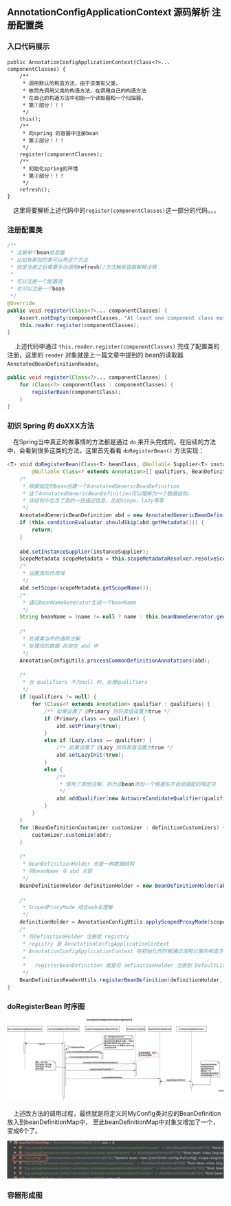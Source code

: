 ## AnnotationConfigApplicationContext 源码解析 注册配置类
### 入口代码展示
```
public AnnotationConfigApplicationContext(Class<?>... componentClasses) {
    /**
     * 调用默认的构造方法，由于该类有父类，
     * 故而先调用父类的构造方法，在调用自己的构造方法
     * 在自己的构造方法中初始一个读取器和一个扫描器，
     * 第①部分！！！
     */
    this();
    /**
     * 向spring 的容器中注册bean
     * 第②部分！！！
     */
    register(componentClasses);
    /**
     * 初始化spring的环境
     * 第③部分！！！
     */
    refresh();
}
```
&ensp;&ensp;这里将要解析上述代码中的`register(componentClasses)`这一部分的代码。。。
### 注册配置类

```java
/**
 * 注册单个bean给容器
 * 比如有新加的类可以用这个方法
 * 但是注册之后需要手动调用refresh()方法触发容器解释注释
 *
 * 可以注册一个配置类
 * 也可以注册一个bean
 */
@Override
public void register(Class<?>... componentClasses) {
    Assert.notEmpty(componentClasses, "At least one component class must be specified");
    this.reader.register(componentClasses);
}
```
&ensp;&ensp; 上述代码中通过 `this.reader.register(componentClasses)` 完成了配置类的注册，这里的 `reader` 对象就是上一篇文章中提到的
bean的读取器 `AnnotatedBeanDefinitionReader`。
```java
public void register(Class<?>... componentClasses) {
    for (Class<?> componentClass : componentClasses) {
        registerBean(componentClass);
    }
}
```
### 初识 Spring 的 doXXX方法
&ensp;&ensp;在Spring当中真正的做事情的方法都是通过 `do` 来开头完成的。在后续的方法中，会看到很多这类的方法。这里首先看看 `doRegisterBean()`
方法实现：
```java
<T> void doRegisterBean(Class<T> beanClass, @Nullable Supplier<T> instanceSupplier, @Nullable String name,
        @Nullable Class<? extends Annotation>[] qualifiers, BeanDefinitionCustomizer... definitionCustomizers) {
    /*
     * 根据指定的bean创建一个AnnotatedGenericBeanDefinition
     * 这个AnnotatedGenericBeanDefinition可以理解为一个数据结构，
     * 该结构中包含了类的一些描述信息。比如scope，lazy等等
     */
    AnnotatedGenericBeanDefinition abd = new AnnotatedGenericBeanDefinition(beanClass);
    if (this.conditionEvaluator.shouldSkip(abd.getMetadata())) {
        return;
    }

    abd.setInstanceSupplier(instanceSupplier);
    ScopeMetadata scopeMetadata = this.scopeMetadataResolver.resolveScopeMetadata(abd);
    /*
     * 设置类的作用域
     */
    abd.setScope(scopeMetadata.getScopeName());
    /*
     * 通过beanNameGenerator生成一个beanName
     */
    String beanName = (name != null ? name : this.beanNameGenerator.generateBeanName(abd, this.registry));

    /*
     * 处理类当中的通用注解
     * 处理完的数据 存放在 abd 中
     */
    AnnotationConfigUtils.processCommonDefinitionAnnotations(abd);

    /*
     * 当 qualifiers 不为null 时，处理qualifiers
     */
    if (qualifiers != null) {
        for (Class<? extends Annotation> qualifier : qualifiers) {
            /** 如果设置了 @Primary 则将其值设置为true */
            if (Primary.class == qualifier) {
                abd.setPrimary(true);
            }
            else if (Lazy.class == qualifier) {
                /** 如果设置了 @Lazy 则将其值设置为true */
                abd.setLazyInit(true);
            }
            else {
                /**
                 * 使用了其他注解，则为该bean添加一个根据名字自动装配的限定符
                 */
                abd.addQualifier(new AutowireCandidateQualifier(qualifier));
            }
        }
    }
    for (BeanDefinitionCustomizer customizer : definitionCustomizers) {
        customizer.customize(abd);
    }

    /*
     * BeanDefinitionHolder 也是一种数据结构
     * 将beanName 与 abd 关联
     */
    BeanDefinitionHolder definitionHolder = new BeanDefinitionHolder(abd, beanName);

    /*
     * ScopedProxyMode 结合web去理解
     */
    definitionHolder = AnnotationConfigUtils.applyScopedProxyMode(scopeMetadata, definitionHolder, this.registry);
    /*
     * 将definitionHolder 注册给 registry
     * registry 是 AnnotationConfigApplicationContext
     * AnnotationConfigApplicationContext 在初始化的时候通过调用父类的构造方法实例化一个 DefaultListableBeanFactory
     *
     *   registerBeanDefinition 就是将 definitionHolder 注册到 DefaultListableBeanFactory中
     */
    BeanDefinitionReaderUtils.registerBeanDefinition(definitionHolder, this.registry);
}
```
### doRegisterBean 时序图 
<div align="center">
    <img src="https://github.com/FunCheney/spring/blob/master/spring-src-read/src/main/java/my/image/ioc/AnnotationConfigApplicationContext_register.jpg">
 </div>

&ensp;&ensp;上述改方法的调用过程，最终就是将定义的MyConfig类对应的BeanDefinition放入到beanDefinitionMap中，
至此beanDefinitionMap中对象又增加了一个，变成6个了。

<div align="center">
    <img src="https://github.com/FunCheney/spring/blob/master/spring-src-read/src/main/java/my/image/ioc/beanDefinitionMap_six_object.jpg">
 </div>
 
 
 ### 容器形成图
 
 